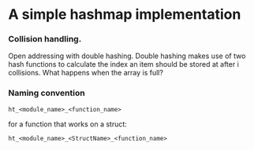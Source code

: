# A simple hashmap implementation

### Collision handling.
Open addressing with double hashing. Double hashing makes use of two hash functions
to calculate the index an item should be stored at after i collisions. What happens when the array is full?



### Naming convention
```
ht_<module_name>_<function_name>
```

for a function that works on a struct:
```
ht_<module_name>_<StructName>_<function_name>
```